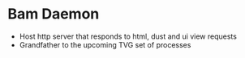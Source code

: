 # Bam Daemon

- Host http server that responds to html, dust and ui view requests
- Grandfather to the upcoming TVG set of processes